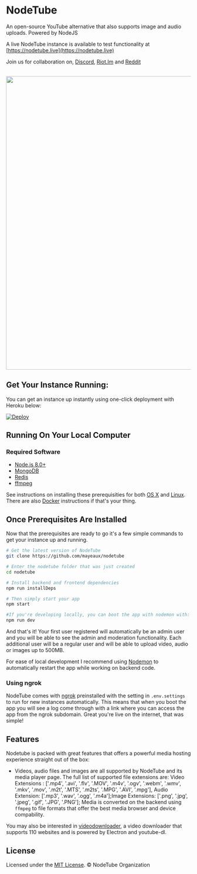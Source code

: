 # NodeTube
An open-source YouTube alternative that also supports image and audio uploads. Powered by NodeJS 

A live NodeTube instance is available to test functionality at [https://nodetube.live](https://nodetube.live)

Join us for collaboration on, [Discord](https://discord.gg/ejGah8H), [Riot.Im](https://riot.im/app/#/room/#nodetube:matrix.org) and [Reddit](https://reddit.com/r/nodetube)

<br>

<img src="https://user-images.githubusercontent.com/7200471/71605820-40db7880-2b29-11ea-8fa0-b8628cfd55ad.png" width="800" >

## Get Your Instance Running:

You can get an instance up instantly using one-click deployment with Heroku below:

[![Deploy](https://www.herokucdn.com/deploy/button.png)](https://heroku.com/deploy?template=https://github.com/mayeaux/nodetube)

## Running On Your Local Computer

### Required Software
- [Node.js 8.0+](https://nodejs.org/en/download/)
- [MongoDB](https://www.mongodb.org/downloads)
- [Redis](https://redis.io/download)
- [ffmpeg](https://www.ffmpeg.org/download.html)

See instructions on installing these prerequisities for both [OS X](https://github.com/mayeaux/nodetube/wiki/Installation-Instructions---OS-X) and [Linux](https://github.com/mayeaux/nodetube/wiki/Installation-Instructions---Linux). There are also [Docker](https://github.com/mayeaux/nodetube/wiki/Docker) instructions if that's your thing.

Once Prerequisites Are Installed
---------------

Now that the prerequisites are ready to go it's a few simple commands to get your instance up and running.

```bash
# Get the latest version of NodeTube
git clone https://github.com/mayeaux/nodetube

# Enter the nodetube folder that was just created
cd nodetube

# Install backend and frontend dependencies
npm run installDeps

# Then simply start your app
npm start

#If you're developing locally, you can boot the app with nodemon with:
npm run dev
```

And that's it! Your first user registered will automatically be an admin user and you will be able to see the admin and moderation functionality. Each additional user will be a regular user and will be able to upload video, audio or images up to 500MB.

For ease of local development I recommend using [Nodemon](https://github.com/remy/nodemon) to automatically restart the app while working on backend code.

### Using ngrok
NodeTube comes with [ngrok](https://www.https://ngrok.com) preinstalled with the setting in `.env.settings` to run for new instances automatically. This means that when you boot the app you will see a log come through with a link where you can access the app from the ngrok subdomain. Great you're live on the internet, that was simple!

Features
-----------------
Nodetube is packed with great features that offers a powerful media hosting experience straight out of the box:

- Videos, audio files and images are all supported by NodeTube and its media player page. The full list of supported file extensions are:
Video Extensions : ['.mp4', '.avi', '.flv', '.MOV', '.m4v', '.ogv', '.webm', '.wmv', '.mkv', '.mov', '.m2t', '.MTS', '.m2ts', '.MPG', '.AVI', '.mpg'], Audio Extension: ['.mp3', '.wav', '.ogg', '.m4a'];Image Extensions: ['.png', '.jpg', '.jpeg', '.gif', '.JPG', '.PNG']; Media is converted on the backend using `ffmpeg` to file formats that offer the best media browser and device compability.

You may also be interested in [videodownloader](https://github.com/mayeaux/videodownloader), a video downloader that supports 110 websites and is powered by Electron and youtube-dl.

License
-------

Licensed under the [MIT License](LICENSE.md). &copy; NodeTube Organization
